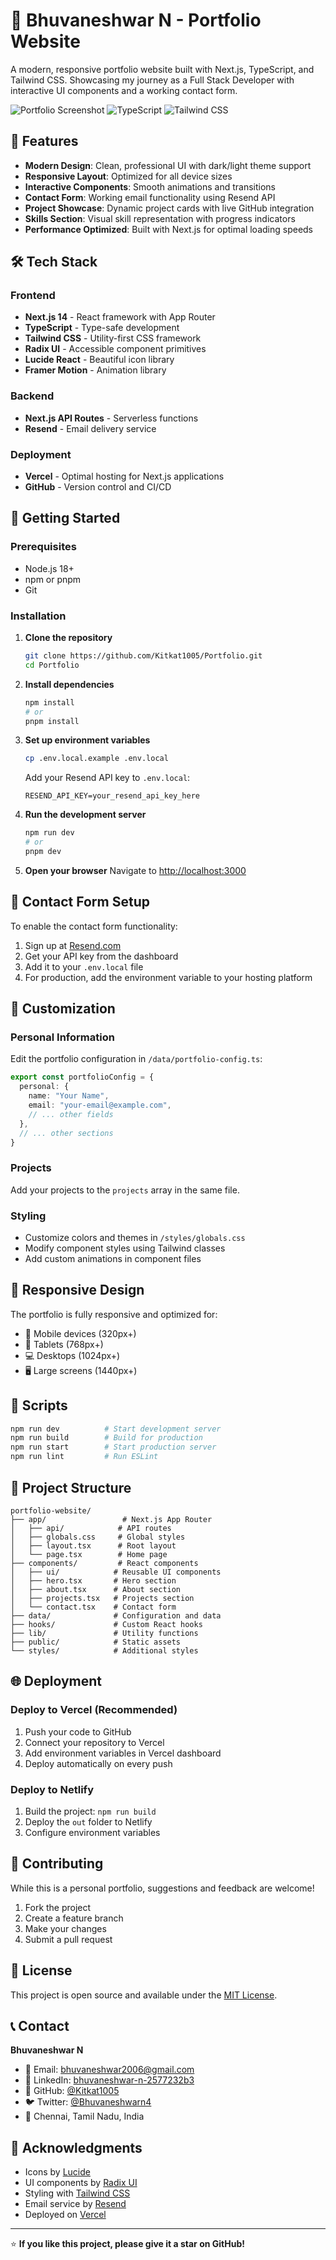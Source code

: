 # 🚀 Bhuvaneshwar N - Portfolio Website

A modern, responsive portfolio website built with Next.js, TypeScript, and Tailwind CSS. Showcasing my journey as a Full Stack Developer with interactive UI components and a working contact form.

![Portfolio Screenshot](https://img.shields.io/badge/Next.js-14.2.16-black?logo=next.js)
![TypeScript](https://img.shields.io/badge/TypeScript-5.0-blue?logo=typescript)
![Tailwind CSS](https://img.shields.io/badge/Tailwind_CSS-3.0-38B2AC?logo=tailwind-css)

## 🌟 Features

- **Modern Design**: Clean, professional UI with dark/light theme support
- **Responsive Layout**: Optimized for all device sizes
- **Interactive Components**: Smooth animations and transitions
- **Contact Form**: Working email functionality using Resend API
- **Project Showcase**: Dynamic project cards with live GitHub integration
- **Skills Section**: Visual skill representation with progress indicators
- **Performance Optimized**: Built with Next.js for optimal loading speeds

## 🛠️ Tech Stack

### Frontend
- **Next.js 14** - React framework with App Router
- **TypeScript** - Type-safe development
- **Tailwind CSS** - Utility-first CSS framework
- **Radix UI** - Accessible component primitives
- **Lucide React** - Beautiful icon library
- **Framer Motion** - Animation library

### Backend
- **Next.js API Routes** - Serverless functions
- **Resend** - Email delivery service

### Deployment
- **Vercel** - Optimal hosting for Next.js applications
- **GitHub** - Version control and CI/CD

## 🚀 Getting Started

### Prerequisites
- Node.js 18+ 
- npm or pnpm
- Git

### Installation

1. **Clone the repository**
   ```bash
   git clone https://github.com/Kitkat1005/Portfolio.git
   cd Portfolio
   ```

2. **Install dependencies**
   ```bash
   npm install
   # or
   pnpm install
   ```

3. **Set up environment variables**
   ```bash
   cp .env.local.example .env.local
   ```
   Add your Resend API key to `.env.local`:
   ```
   RESEND_API_KEY=your_resend_api_key_here
   ```

4. **Run the development server**
   ```bash
   npm run dev
   # or
   pnpm dev
   ```

5. **Open your browser**
   Navigate to [http://localhost:3000](http://localhost:3000)

## 📧 Contact Form Setup

To enable the contact form functionality:

1. Sign up at [Resend.com](https://resend.com/)
2. Get your API key from the dashboard
3. Add it to your `.env.local` file
4. For production, add the environment variable to your hosting platform

## 🎨 Customization

### Personal Information
Edit the portfolio configuration in `/data/portfolio-config.ts`:

```typescript
export const portfolioConfig = {
  personal: {
    name: "Your Name",
    email: "your-email@example.com",
    // ... other fields
  },
  // ... other sections
}
```

### Projects
Add your projects to the `projects` array in the same file.

### Styling
- Customize colors and themes in `/styles/globals.css`
- Modify component styles using Tailwind classes
- Add custom animations in component files

## 📱 Responsive Design

The portfolio is fully responsive and optimized for:
- 📱 Mobile devices (320px+)
- 📱 Tablets (768px+)
- 💻 Desktops (1024px+)
- 🖥️ Large screens (1440px+)

## 🔧 Scripts

```bash
npm run dev          # Start development server
npm run build        # Build for production
npm run start        # Start production server
npm run lint         # Run ESLint
```

## 📂 Project Structure

```
portfolio-website/
├── app/                 # Next.js App Router
│   ├── api/            # API routes
│   ├── globals.css     # Global styles
│   ├── layout.tsx      # Root layout
│   └── page.tsx        # Home page
├── components/         # React components
│   ├── ui/            # Reusable UI components
│   ├── hero.tsx       # Hero section
│   ├── about.tsx      # About section
│   ├── projects.tsx   # Projects section
│   └── contact.tsx    # Contact form
├── data/              # Configuration and data
├── hooks/             # Custom React hooks
├── lib/               # Utility functions
├── public/            # Static assets
└── styles/            # Additional styles
```

## 🌐 Deployment

### Deploy to Vercel (Recommended)

1. Push your code to GitHub
2. Connect your repository to Vercel
3. Add environment variables in Vercel dashboard
4. Deploy automatically on every push

### Deploy to Netlify

1. Build the project: `npm run build`
2. Deploy the `out` folder to Netlify
3. Configure environment variables

## 🤝 Contributing

While this is a personal portfolio, suggestions and feedback are welcome!

1. Fork the project
2. Create a feature branch
3. Make your changes
4. Submit a pull request

## 📄 License

This project is open source and available under the [MIT License](LICENSE).

## 📞 Contact

**Bhuvaneshwar N**
- 📧 Email: bhuvaneshwar2006@gmail.com
- 💼 LinkedIn: [bhuvaneshwar-n-2577232b3](https://www.linkedin.com/in/bhuvaneshwar-n-2577232b3)
- 🐙 GitHub: [@Kitkat1005](https://github.com/Kitkat1005)
- 🐦 Twitter: [@Bhuvaneshwarn4](https://www.x.com/Bhuvaneshwarn4)
- 📍 Chennai, Tamil Nadu, India

## 🙏 Acknowledgments

- Icons by [Lucide](https://lucide.dev/)
- UI components by [Radix UI](https://www.radix-ui.com/)
- Styling with [Tailwind CSS](https://tailwindcss.com/)
- Email service by [Resend](https://resend.com/)
- Deployed on [Vercel](https://vercel.com/)

---

⭐ **If you like this project, please give it a star on GitHub!**